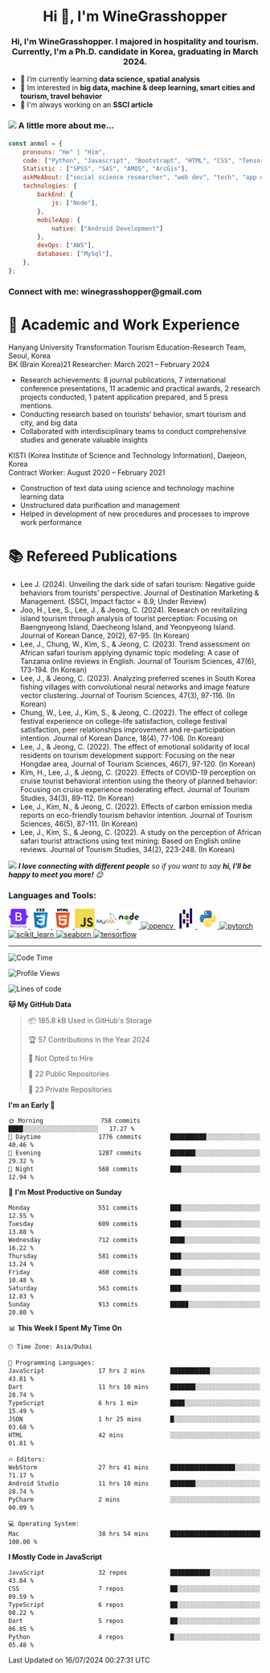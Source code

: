 <h1 align="center">Hi 👋, I'm WineGrasshopper</h1>
<h3 align="center">Hi, I'm WineGrasshopper. I majored in hospitality and tourism. Currently, I'm a Ph.D. candidate in Korea, graduating in March 2024.</h3>



- 🌱 I’m currently learning **data science, spatial analysis**
- 💬 Im interested in **big data, machine & deep learning, smart cities and tourism, travel behavior**
- 📝 I'm always working on an **SSCI article**

### <img src="https://media.giphy.com/media/VgCDAzcKvsR6OM0uWg/giphy.gif" width="50"> A little more about me...  

```javascript
const anmol = {
    pronouns: "He" | "Him",
    code: ["Python", "Javascript", "Bootstrapt", "HTML", "CSS", "Tensorflow", "Pytorch", "OpenCV", "Scikit-learn"],
    Statistic : ["SPSS", "SAS", "AMOS", "ArcGis"],
    askMeAbout: ["social science researcher", "web dev", "tech", "app dev"],
    technologies: {
        backEnd: {
            js: ["Node"],
        },
        mobileApp: {
            native: ["Android Development"]
        },
        devOps: ["AWS"],
        databases: ["MySql"],
    },
};
```

<h3 align="left">Connect with me: winegrasshopper@gmail.com</h3>
<p align="left">
</p>

<h1>💫 Academic and Work Experience</h1>
<div class="experience-section">
    <div class="experience-title">Hanyang University Transformation Tourism Education-Research Team, Seoul, Korea</div>
    <div class="experience-position">BK (Brain Korea)21 Researcher: March 2021 – February 2024</div>
    <ul class="experience-details">
        <li>Research achievements: 8 journal publications, 7 international conference presentations, 11 academic and practical awards, 2 research projects conducted, 1 patent application prepared, and 5 press mentions.</li>
        <li>Conducting research based on tourists’ behavior, smart tourism and city, and big data</li>
        <li>Collaborated with interdisciplinary teams to conduct comprehensive studies and generate valuable insights</li>
    </ul>
</div>

<div class="experience-section">
    <div class="experience-title">KISTI (Korea Institute of Science and Technology Information), Daejeon, Korea</div>
    <div class="experience-position">Contract Worker: August 2020 – February 2021</div>
    <ul class="experience-details">
        <li>Construction of text data using science and technology machine learning data</li>
        <li>Unstructured data purification and management</li>
        <li>Helped in development of new procedures and processes to improve work performance</li>
    </ul>
</div>

<h1>📚 Refereed Publications</h1>

<div class="publication-section">
    <ul class="publication-details">
        <li>Lee J. (2024). Unveiling the dark side of safari tourism: Negative guide behaviors from tourists’ perspective. Journal of Destination Marketing & Management. (SSCI, Impact factor = 8.9, Under Review)</li>
        <li>Joo, H., Lee, S., Lee, J., & Jeong, C. (2024). Research on revitalizing island tourism through analysis of tourist perception: Focusing on Baengnyeong Island, Daecheong Island, and Yeonpyeong Island. Journal of Korean Dance, 20(2), 67-95. (In Korean)</li>
        <li>Lee, J., Chung, W., Kim, S., & Jeong, C. (2023). Trend assessment on African safari tourism applying dynamic topic modeling: A case of Tanzania online reviews in English. Journal of Tourism Sciences, 47(6), 173-194. (In Korean)</li>
        <li>Lee, J., & Jeong, C. (2023). Analyzing preferred scenes in South Korea fishing villages with convolutional neural networks and image feature vector clustering. Journal of Tourism Sciences, 47(3), 97-116. (In Korean)</li>
        <li>Chung, W., Lee, J., Kim, S., & Jeong, C. (2022). The effect of college festival experience on college-life satisfaction, college festival satisfaction, peer relationships improvement and re-participation intention. Journal of Korean Dance, 18(4), 77-106. (In Korean)</li>
        <li>Lee, J., & Jeong, C. (2022). The effect of emotional solidarity of local residents on tourism development support: Focusing on the near Hongdae area, Journal of Tourism Sciences, 46(7), 97-120. (In Korean)</li>
        <li>Kim, H., Lee, J., & Jeong, C. (2022). Effects of COVID-19 perception on cruise tourist behavioral intention using the theory of planned behavior: Focusing on cruise experience moderating effect. Journal of Tourism Studies, 34(3), 89-112. (In Korean)</li>
        <li>Lee, J., Kim, N., & Jeong, C. (2022). Effects of carbon emission media reports on eco-friendly tourism behavior intention. Journal of Tourism Sciences, 46(5), 87-111. (In Korean)</li>
        <li>Lee, J., Kim, S., & Jeong, C. (2022). A study on the perception of African safari tourist attractions using text mining: Based on English online reviews. Journal of Tourism Studies, 34(2), 223-248. (In Korean)</li>
    </ul>
</div>



<img src="https://media.giphy.com/media/LnQjpWaON8nhr21vNW/giphy.gif" width="60"> <em><b>I love connecting with different people</b> so if you want to say <b>hi, I'll be happy to meet you more!</b> 😊</em>



<h3 align="left">Languages and Tools:</h3>
<p align="left"> <a href="https://getbootstrap.com" target="_blank" rel="noreferrer"> <img src="https://raw.githubusercontent.com/devicons/devicon/master/icons/bootstrap/bootstrap-plain-wordmark.svg" alt="bootstrap" width="40" height="40"/> </a> <a href="https://www.w3schools.com/css/" target="_blank" rel="noreferrer"> <img src="https://raw.githubusercontent.com/devicons/devicon/master/icons/css3/css3-original-wordmark.svg" alt="css3" width="40" height="40"/> </a> <a href="https://www.w3.org/html/" target="_blank" rel="noreferrer"> <img src="https://raw.githubusercontent.com/devicons/devicon/master/icons/html5/html5-original-wordmark.svg" alt="html5" width="40" height="40"/> </a> <a href="https://developer.mozilla.org/en-US/docs/Web/JavaScript" target="_blank" rel="noreferrer"> <img src="https://raw.githubusercontent.com/devicons/devicon/master/icons/javascript/javascript-original.svg" alt="javascript" width="40" height="40"/> </a> <a href="https://www.mysql.com/" target="_blank" rel="noreferrer"> <img src="https://raw.githubusercontent.com/devicons/devicon/master/icons/mysql/mysql-original-wordmark.svg" alt="mysql" width="40" height="40"/> </a> <a href="https://nodejs.org" target="_blank" rel="noreferrer"> <img src="https://raw.githubusercontent.com/devicons/devicon/master/icons/nodejs/nodejs-original-wordmark.svg" alt="nodejs" width="40" height="40"/> </a> <a href="https://opencv.org/" target="_blank" rel="noreferrer"> <img src="https://www.vectorlogo.zone/logos/opencv/opencv-icon.svg" alt="opencv" width="40" height="40"/> </a> <a href="https://pandas.pydata.org/" target="_blank" rel="noreferrer"> <img src="https://raw.githubusercontent.com/devicons/devicon/2ae2a900d2f041da66e950e4d48052658d850630/icons/pandas/pandas-original.svg" alt="pandas" width="40" height="40"/> </a> <a href="https://www.python.org" target="_blank" rel="noreferrer"> <img src="https://raw.githubusercontent.com/devicons/devicon/master/icons/python/python-original.svg" alt="python" width="40" height="40"/> </a> <a href="https://pytorch.org/" target="_blank" rel="noreferrer"> <img src="https://www.vectorlogo.zone/logos/pytorch/pytorch-icon.svg" alt="pytorch" width="40" height="40"/> </a> <a href="https://scikit-learn.org/" target="_blank" rel="noreferrer"> <img src="https://upload.wikimedia.org/wikipedia/commons/0/05/Scikit_learn_logo_small.svg" alt="scikit_learn" width="40" height="40"/> </a> <a href="https://seaborn.pydata.org/" target="_blank" rel="noreferrer"> <img src="https://seaborn.pydata.org/_images/logo-mark-lightbg.svg" alt="seaborn" width="40" height="40"/> </a> <a href="https://www.tensorflow.org" target="_blank" rel="noreferrer"> <img src="https://www.vectorlogo.zone/logos/tensorflow/tensorflow-icon.svg" alt="tensorflow" width="40" height="40"/> </a> </p>


---
<!--START_SECTION:waka-->
![Code Time](http://img.shields.io/badge/Code%20Time-2%2C912%20hrs%209%20mins-blue)

![Profile Views](http://img.shields.io/badge/Profile%20Views-1470-blue)

![Lines of code](https://img.shields.io/badge/From%20Hello%20World%20I%27ve%20Written-4.1%20million%20lines%20of%20code-blue)

**🐱 My GitHub Data** 

> 📦 185.8 kB Used in GitHub's Storage 
 > 
> 🏆 57 Contributions in the Year 2024
 > 
> 🚫 Not Opted to Hire
 > 
> 📜 22 Public Repositories 
 > 
> 🔑 23 Private Repositories 
 > 
**I'm an Early 🐤** 

```text
🌞 Morning                758 commits         ████░░░░░░░░░░░░░░░░░░░░░   17.27 % 
🌆 Daytime                1776 commits        ██████████░░░░░░░░░░░░░░░   40.46 % 
🌃 Evening                1287 commits        ███████░░░░░░░░░░░░░░░░░░   29.32 % 
🌙 Night                  568 commits         ███░░░░░░░░░░░░░░░░░░░░░░   12.94 % 
```
📅 **I'm Most Productive on Sunday** 

```text
Monday                   551 commits         ███░░░░░░░░░░░░░░░░░░░░░░   12.55 % 
Tuesday                  609 commits         ███░░░░░░░░░░░░░░░░░░░░░░   13.88 % 
Wednesday                712 commits         ████░░░░░░░░░░░░░░░░░░░░░   16.22 % 
Thursday                 581 commits         ███░░░░░░░░░░░░░░░░░░░░░░   13.24 % 
Friday                   460 commits         ███░░░░░░░░░░░░░░░░░░░░░░   10.48 % 
Saturday                 563 commits         ███░░░░░░░░░░░░░░░░░░░░░░   12.83 % 
Sunday                   913 commits         █████░░░░░░░░░░░░░░░░░░░░   20.80 % 
```


📊 **This Week I Spent My Time On** 

```text
🕑︎ Time Zone: Asia/Dubai

💬 Programming Languages: 
JavaScript               17 hrs 2 mins       ███████████░░░░░░░░░░░░░░   43.81 % 
Dart                     11 hrs 10 mins      ███████░░░░░░░░░░░░░░░░░░   28.74 % 
TypeScript               6 hrs 1 min         ████░░░░░░░░░░░░░░░░░░░░░   15.49 % 
JSON                     1 hr 25 mins        █░░░░░░░░░░░░░░░░░░░░░░░░   03.68 % 
HTML                     42 mins             ░░░░░░░░░░░░░░░░░░░░░░░░░   01.81 % 

🔥 Editors: 
WebStorm                 27 hrs 41 mins      ██████████████████░░░░░░░   71.17 % 
Android Studio           11 hrs 10 mins      ███████░░░░░░░░░░░░░░░░░░   28.74 % 
PyCharm                  2 mins              ░░░░░░░░░░░░░░░░░░░░░░░░░   00.09 % 

💻 Operating System: 
Mac                      38 hrs 54 mins      █████████████████████████   100.00 % 
```

**I Mostly Code in JavaScript** 

```text
JavaScript               32 repos            ███████████░░░░░░░░░░░░░░   43.84 % 
CSS                      7 repos             ██░░░░░░░░░░░░░░░░░░░░░░░   09.59 % 
TypeScript               6 repos             ██░░░░░░░░░░░░░░░░░░░░░░░   08.22 % 
Dart                     5 repos             ██░░░░░░░░░░░░░░░░░░░░░░░   06.85 % 
Python                   4 repos             █░░░░░░░░░░░░░░░░░░░░░░░░   05.48 % 
```




 Last Updated on 16/07/2024 00:27:31 UTC
<!--END_SECTION:waka-->
